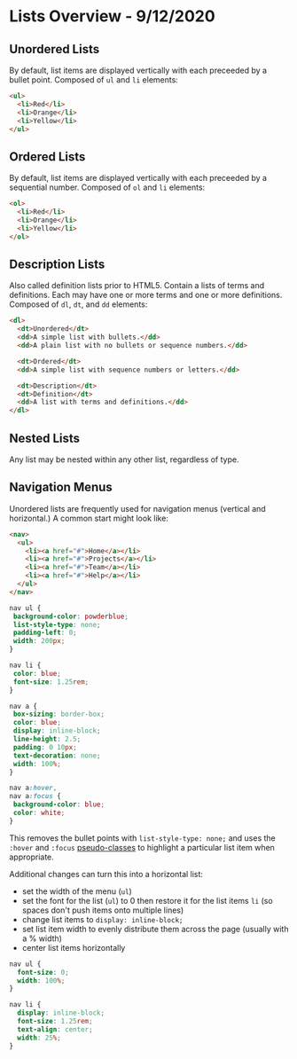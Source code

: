 
# Lists Overview - 9/12/2020

## Unordered Lists

By default, list items are displayed vertically with each preceeded by a bullet point.
Composed of `ul` and `li` elements:

```html
<ul>
  <li>Red</li>
  <li>Orange</li>
  <li>Yellow</li>
</ul>
```

## Ordered Lists

By default, list items are displayed vertically with each preceeded by a sequential number.
Composed of `ol` and `li` elements:

```html
<ol>
  <li>Red</li>
  <li>Orange</li>
  <li>Yellow</li>
</ol>
```

## Description Lists

Also called definition lists prior to HTML5.
Contain a lists of terms and definitions.
Each may have one or more terms and one or more definitions.
Composed of `dl`, `dt`, and `dd` elements:

```html
<dl>
  <dt>Unordered</dt>
  <dd>A simple list with bullets.</dd>
  <dd>A plain list with no bullets or sequence numbers.</dd>

  <dt>Ordered</dt>
  <dd>A simple list with sequence numbers or letters.</dd>

  <dt>Description</dt>
  <dt>Definition</dt>
  <dd>A list with terms and definitions.</dd>
</dl>
```

## Nested Lists

Any list may be nested within any other list, regardless of type.

## Navigation Menus

Unordered lists are frequently used for navigation menus (vertical and horizontal.) A common start might look like:

```html
<nav>
  <ul>
    <li><a href="#">Home</a></li>
    <li><a href="#">Projects</a></li>
    <li><a href="#">Team</a></li>
    <li><a href="#">Help</a></li>
  </ul>
</nav>
```

```css
nav ul {
 background-color: powderblue;
 list-style-type: none;
 padding-left: 0;
 width: 200px;
}

nav li {
 color: blue;
 font-size: 1.25rem;
}

nav a {
 box-sizing: border-box;
 color: blue;
 display: inline-block;
 line-height: 2.5;
 padding: 0 10px;
 text-decoration: none;
 width: 100%;
}

nav a:hover,
nav a:focus {
 background-color: blue;
 color: white;
}
```

This removes the bullet points with `list-style-type: none;` and uses the `:hover` and `:focus` [pseudo-classes](https://developer.mozilla.org/en-US/docs/Web/CSS/Pseudo-classes) to highlight a particular list item when appropriate.

Additional changes can turn this into a horizontal list:

* set the width of the menu (`ul`)
* set the font for the list (`ul`) to 0 then restore it for the list items `li` (so spaces don't push items onto multiple lines)
* change list items to `display: inline-block;`
* set list item width to evenly distribute them across the page (usually with a % width)
* center list items horizontally

```css
nav ul {
  font-size: 0;
  width: 100%;
}

nav li {
  display: inline-block;
  font-size: 1.25rem;
  text-align: center;
  width: 25%;
}
```
